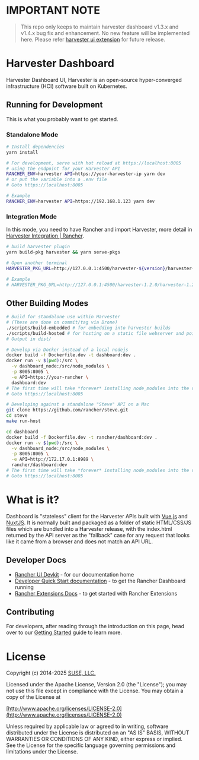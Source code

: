 # IMPORTANT NOTE
> This repo only keeps to maintain harvester dashboard v1.3.x and v1.4.x bug fix and enhancement. No new feature will be implemented here. Please refer [harvester ui extension](https://github.com/harvester/harvester-ui-extension) for future release.

# Harvester Dashboard

Harvester Dashboard UI, Harvester is an open-source hyper-converged infrastructure (HCI) software built on Kubernetes.

## Running for Development

This is what you probably want to get started.

### Standalone Mode

```bash
# Install dependencies
yarn install

# For development, serve with hot reload at https://localhost:8005
# using the endpoint for your Harvester API
RANCHER_ENV=harvester API=https://your-harvester-ip yarn dev
# or put the variable into a .env file
# Goto https://localhost:8005

# Example 
RANCHER_ENV=harvester API=https://192.168.1.123 yarn dev
```

### Integration Mode

In this mode, you need to have Rancher and import Harvester, more detail in [Harvester Integration | Rancher](https://ranchermanager.docs.rancher.com/v2.6/integrations-in-rancher/harvester).

```bash
# build harvester plugin
yarn build-pkg harvester && yarn serve-pkgs

# Open another terminal
HARVESTER_PKG_URL=http://127.0.0.1:4500/harvester-${version}/harvester-${version}.umd.min.js API=https://your-rancher-ip RANCHER_ENV=harvester yarn mem-dev

# Example 
# HARVESTER_PKG_URL=http://127.0.0.1:4500/harvester-1.2.0/harvester-1.2.0.umd.min.js API=https://192.168.1.122 yarn mem-dev
```

## Other Building Modes

```bash
# Build for standalone use within Harvester
# (These are done on commit/tag via Drone)
./scripts/build-embedded # for embedding into harvester builds
./scripts/build-hosted # for hosting on a static file webserver and pointing Harvester's ui-index at it
# Output in dist/

# Develop via Docker instead of a local nodejs
docker build -f Dockerfile.dev -t dashboard:dev .
docker run -v $(pwd):/src \
  -v dashboard_node:/src/node_modules \
  -p 8005:8005 \
  -e API=https://your-rancher \
  dashboard:dev
# The first time will take *forever* installing node_modules into the volume; it will be faster next time.
# Goto https://localhost:8005

# Developing against a standalone "Steve" API on a Mac
git clone https://github.com/rancher/steve.git
cd steve
make run-host

cd dashboard
docker build -f Dockerfile.dev -t rancher/dashboard:dev .
docker run -v $(pwd):/src \
  -v dashboard_node:/src/node_modules \
  -p 8005:8005 \
  -e API=http://172.17.0.1:8989 \
  rancher/dashboard:dev
# The first time will take *forever* installing node_modules into the volume; it will be faster next time.
# Goto https://localhost:8005
```

# What is it?

Dashboard is "stateless" client for the Harvester APIs built with [Vue.js](https://vuejs.org/) and [NuxtJS](https://nuxtjs.org/).  It is normally built and packaged as a folder of static HTML/CSS/JS files which are bundled into a Harvester release, with the index.html returned by the API server as the "fallback" case for any request that looks like it came from a browser and does not match an API URL.

## Developer Docs

- [Rancher UI Devkit](https://rancher.github.io/dashboard/) - for our documentation home
- [Developer Quick Start documentation](https://rancher.github.io/dashboard/getting-started/quickstart) - to get the Rancher Dashboard running
- [Rancher Extensions Docs](https://rancher.github.io/dashboard/extensions/introduction) - to get started with Rancher Extensions 

## Contributing

For developers, after reading through the introduction on this page, head over to our [Getting Started](https://rancher.github.io/dashboard/getting-started/concepts) guide to learn more.

License
=======
Copyright (c) 2014-2025 [SUSE, LLC.](https://www.suse.com/)

Licensed under the Apache License, Version 2.0 (the "License");
you may not use this file except in compliance with the License.
You may obtain a copy of the License at

[http://www.apache.org/licenses/LICENSE-2.0](http://www.apache.org/licenses/LICENSE-2.0)

Unless required by applicable law or agreed to in writing, software
distributed under the License is distributed on an "AS IS" BASIS,
WITHOUT WARRANTIES OR CONDITIONS OF ANY KIND, either express or implied.
See the License for the specific language governing permissions and
limitations under the License.
